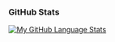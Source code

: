 ### GitHub Stats

[![My GitHub Language Stats](https://github-readme-stats.vercel.app/api/top-langs/?username=alin-radu&langs_count=5&theme=react&bg_color=1F222E&hide_border=true&icon_color=F8D866)]()

<!--
**alin-radu/alin-radu** is a ✨ _special_ ✨ repository because its `README.md` (this file) appears on your GitHub profile.

Here are some ideas to get you started:

- 🔭 I’m currently working on ...
- 🌱 I’m currently learning ...
- 👯 I’m looking to collaborate on ...
- 🤔 I’m looking for help with ...
- 💬 Ask me about ...
- 📫 How to reach me: ...
- 😄 Pronouns: ...
- ⚡ Fun fact: ...
-->
